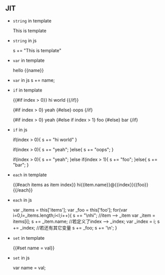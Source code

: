##  JIT
- `string` in template

	This is template 

- `string` in js
    
	s += "This is template"

- `var` in template

    hello {{name}}

- `var` in js
    s += name;

- `if` in template

	{{#if index > 0}}
	hi world
	{{/if}}
	
	{#if index > 0}
	  yeah
	{#else}
	  oops
	{/if}

	{#if index > 0}
	  yeah
	{#else if index > 1}
	  foo
	{#else}
	  bar
	{/if}


- `if` in js

	if(index > 0){
	  s += "hi world"
	}
	
	if(index > 0){
	  s += "yeah";
	}else{
	  s += "oops"; 
	}

	if(index > 0){
	  s += "yeah";
	}else if(index > 1){
	  s += "foo";
	}else{
	  s += "bar";
	}

- `each` in template

	{{#each items as item index}}
	  hi{{item.name}}@{{index}}{{foo}}
	{{/each}}

- `each` in js

    var _items = this['items'];
	var _foo = this['foo'];
    for(var i=0,l=_items.length;i<l;i++){
	  s += "\nhi";
	  //item --> _item
	  var _item = items[i];
	  s += _item.name;
	  //若定义了index --> _index;
	  var _index = i;
	  s += _index;
	  //若还有其它变量
	  s += _foo;
	  s += '\n';
	}

- `set` in template

    {{#set name = val}}

- `set` in js

    var name = val;

